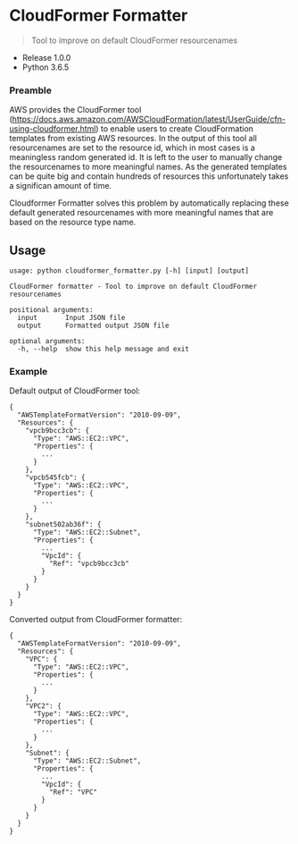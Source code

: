 # CloudFormer Formatter

> Tool to improve on default CloudFormer resourcenames

* Release 1.0.0
* Python 3.6.5

### Preamble
AWS provides the CloudFormer tool (https://docs.aws.amazon.com/AWSCloudFormation/latest/UserGuide/cfn-using-cloudformer.html) to enable users to create CloudFormation templates from existing AWS resources.
In the output of this tool all resourcenames are set to the resource id, which in most cases is a meaningless random generated id. It is left to the user to manually change the resourcenames to more meaningful names.
As the generated templates can be quite big and contain hundreds of resources this unfortunately takes a significan amount of time. 

Cloudformer Formatter solves this problem by automatically replacing these default generated resourcenames with more meaningful names that are based on the resource type name.


## Usage
```
usage: python cloudformer_formatter.py [-h] [input] [output]

CloudFormer formatter - Tool to improve on default CloudFormer resourcenames

positional arguments:
  input       Input JSON file
  output      Formatted output JSON file

optional arguments:
  -h, --help  show this help message and exit
```

### Example

Default output of CloudFormer tool:

```
{
  "AWSTemplateFormatVersion": "2010-09-09",
  "Resources": {
    "vpcb9bcc3cb": {
      "Type": "AWS::EC2::VPC",
      "Properties": {
        ...
      }
    },
    "vpcb545fcb": {
      "Type": "AWS::EC2::VPC",
      "Properties": {
        ...
      }
    },
    "subnet502ab36f": {
      "Type": "AWS::EC2::Subnet",
      "Properties": {
        ...
        "VpcId": {
          "Ref": "vpcb9bcc3cb"
        }
      }
    }
  }
}

```

Converted output from CloudFormer formatter:
```
{
  "AWSTemplateFormatVersion": "2010-09-09",
  "Resources": {
    "VPC": {
      "Type": "AWS::EC2::VPC",
      "Properties": {
        ...
      }
    },
    "VPC2": {
      "Type": "AWS::EC2::VPC",
      "Properties": {
        ...
      }
    },
    "Subnet": {
      "Type": "AWS::EC2::Subnet",
      "Properties": {
        ...
        "VpcId": {
          "Ref": "VPC"
        }
      }
    }
  }
}
```
